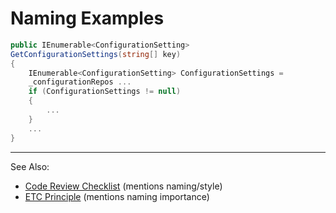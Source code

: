 # Naming Examples

```C#
public IEnumerable<ConfigurationSetting>
GetConfigurationSettings(string[] key)
{
    IEnumerable<ConfigurationSetting> ConfigurationSettings =
    _configurationRepos ...
    if (ConfigurationSettings != null)
    {
        ...
    }
    ...
}

```
---
See Also:
- [Code Review Checklist](Code-Review-Checklist.md) (mentions naming/style)
- [ETC Principle](ETC-Principle.md) (mentions naming importance)